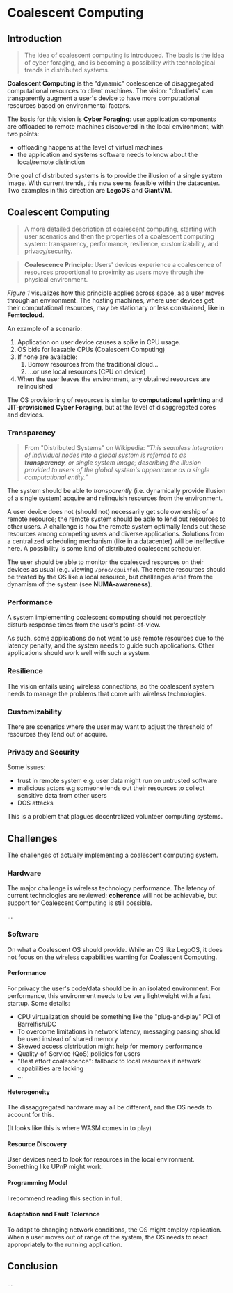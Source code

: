 # Coalescent Computing

## Introduction
> The idea of coalescent computing is introduced. The basis is the idea of cyber foraging, and is becoming a possibility with technological trends in distributed systems.

**Coalescent Computing** is the "dynamic" coalescence of disaggregated computational resources to client machines.  The vision: "cloudlets" can transparently augment a user's device to have more computational resources based on environmental factors.  

The basis for this vision is **Cyber Foraging**: user application components are offloaded to remote machines discovered in the local environment, with two points:
- offloading happens at the level of virtual machines
- the application and systems software needs to know about the local/remote distinction

One goal of distributed systems is to provide the illusion of a single system image.  With current trends, this now seems feasible within the datacenter.  Two examples in this direction are **LegoOS** and **GiantVM**.

## Coalescent Computing
> A more detailed description of coalescent computing, starting with user scenarios and then the properties of a coalescent computing system: transparency, performance, resilience, customizability, and privacy/security.

> **Coalescence Principle**: Users' devices experience a coalescence of resources proportional to proximity as users move through the physical environment.

*Figure 1* visualizes how this principle applies across space, as a user moves through an environment.  The hosting machines, where user devices get their computational resources, may be stationary or less constrained, like in **Femtocloud**.  

An example of a scenario:
1. Application on user device causes a spike in CPU usage.
2. OS bids for leasable CPUs (Coalescent Computing)
3. If none are available:
	1. Borrow resources from the traditional cloud...
	2. ...or use local resources (CPU on device)
4. When the user leaves the environment, any obtained resources are relinquished

The OS provisioning of resources is similar to **computational sprinting** and **JIT-provisioned Cyber Foraging**, but at the level of disaggregated cores and devices.

### Transparency

> From "Distributed Systems" on Wikipedia: *"This seamless integration of individual nodes into a global system is referred to as **transparency**, or single system image; describing the illusion provided to users of the global system's appearance as a single computational entity."*

The system should be able to *transparently* (i.e. dynamically provide illusion of a single system) acquire and relinquish resources from the environment.

A user device does not (should not) necessarily get sole ownership of a remote resource; the remote system should be able to lend out resources to other users.  A challenge is how the remote system optimally lends out these resources among competing users and diverse applications.  Solutions from a centralized scheduling mechanism (like in a datacenter) will be ineffective here.  A possibility is some kind of distributed coalescent scheduler.

The user should be able to monitor the coalesced resources on their devices as usual (e.g. viewing `/proc/cpuinfo`).  The remote resources should be treated by the OS like a local resource, but challenges arise from the dynamism of the system (see **NUMA-awareness**).

### Performance
A system implementing coalescent computing should not perceptibly disturb response times from the user's point-of-view.  

As such, some applications do not want to use remote resources due to the latency penalty, and the system needs to guide such applications.  Other applications should work well with such a system.

### Resilience
The vision entails using wireless connections, so the coalescent system needs to manage the problems that come with wireless technologies.

### Customizability
There are scenarios where the user may want to adjust the threshold of resources they lend out or acquire.

### Privacy and Security
Some issues:
- trust in remote system e.g. user data might run on untrusted software
- malicious actors e.g someone lends out their resources to collect sensitive data from other users
- DOS attacks

This is a problem that plagues decentralized volunteer computing systems.

## Challenges
The challenges of actually implementing a coalescent computing system.

### Hardware
The major challenge is wireless technology performance.  The latency of current technologies are reviewed: **coherence** will not be achievable, but support for Coalescent Computing is still possible.

...
### Software
On what a Coalescent OS should provide.  While an OS like LegoOS, it does not focus on the wireless capabilities wanting for Coalescent Computing.

#### Performance
For privacy the user's code/data should be in an isolated environment.  For performance, this environment needs to be very lightweight with a fast startup.  Some details:
- CPU virtualization should be something like the "plug-and-play" PCI of Barrelfish/DC
- To overcome limitations in network latency, messaging passing should be used instead of shared memory
- Skewed access distribution might help for memory performance
- Quality-of-Service (QoS) policies for users
- "Best effort coalescence": fallback to local resources if network capabilities are lacking
- ...

#### Heterogeneity
The dissaggregated hardware may all be different, and the OS needs to account for this.

(It looks like this is where WASM comes in to play)

#### Resource Discovery
User devices need to look for resources in the local environment.  Something like UPnP might work.

#### Programming Model
I recommend reading this section in full.

#### Adaptation and Fault Tolerance
To adapt to changing network conditions, the OS might employ replication.  When a user moves out of range of the system, the OS needs to react appropriately to the running application.

## Conclusion
...